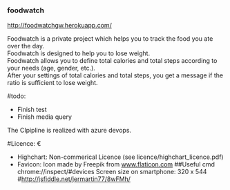 ### foodwatch

http://foodwatchgw.herokuapp.com/


Foodwatch is a private project which helps you to track the food you ate over the day.<br> Foodwatch is designed to help you to lose weight.<br> Foodwatch allows you to define total calories and total steps according to your needs (age, gender, etc.).<br> After your settings of total calories and total steps, you get a message if the ratio is sufficient to lose weight.<br>

#todo:
* Finish test
* Finish media query

The CIpipline is realized with azure devops.

#Licence:
€
- Highchart: Non-commerical Licence (see licence/highchart_licence.pdf)
- Favicon:  Icon made by Freepik from www.flaticon.com
##Useful cmd
chrome://inspect/#devices
Screen size on smartphone: 320 x 544 #http://jsfiddle.net/jermartin77/8wFMh/
